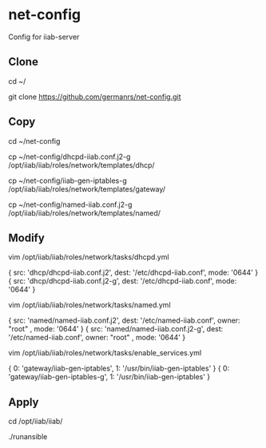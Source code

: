 # net-config
Config for iiab-server

## Clone
cd ~/

git clone https://github.com/germanrs/net-config.git

## Copy
cd ~/net-config

cp ~/net-config/dhcpd-iiab.conf.j2-g /opt/iiab/iiab/roles/network/templates/dhcp/

cp ~/net-config/iiab-gen-iptables-g /opt/iiab/iiab/roles/network/templates/gateway/

cp ~/net-config/named-iiab.conf.j2-g /opt/iiab/iiab/roles/network/templates/named/

## Modify 
vim /opt/iiab/iiab/roles/network/tasks/dhcpd.yml

   { src: 'dhcp/dhcpd-iiab.conf.j2', dest: '/etc/dhcpd-iiab.conf', mode: '0644' }
   { src: 'dhcp/dhcpd-iiab.conf.j2-g', dest: '/etc/dhcpd-iiab.conf', mode: '0644' }

vim /opt/iiab/iiab/roles/network/tasks/named.yml

   { src: 'named/named-iiab.conf.j2', dest: '/etc/named-iiab.conf', owner: "root" , mode: '0644' }
   { src: 'named/named-iiab.conf.j2-g', dest: '/etc/named-iiab.conf', owner: "root" , mode: '0644' }

vim /opt/iiab/iiab/roles/network/tasks/enable_services.yml

   { 0: 'gateway/iiab-gen-iptables', 1: '/usr/bin/iiab-gen-iptables' }
   { 0: 'gateway/iiab-gen-iptables-g', 1: '/usr/bin/iiab-gen-iptables' } 

## Apply
cd /opt/iiab/iiab/

./runansible
